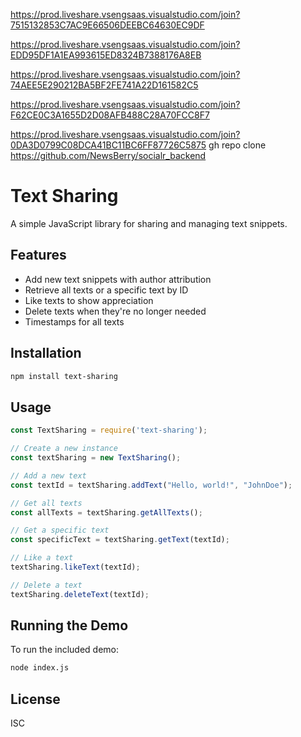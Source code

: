 https://prod.liveshare.vsengsaas.visualstudio.com/join?7515132853C7AC9E66506DEEBC64630EC9DF


https://prod.liveshare.vsengsaas.visualstudio.com/join?EDD95DF1A1EA993615ED8324B7388176A8EB


https://prod.liveshare.vsengsaas.visualstudio.com/join?74AEE5E290212BA5BF2FE741A22D161582C5

https://prod.liveshare.vsengsaas.visualstudio.com/join?F62CE0C3A1655D2D08AFB488C28A70FCC8F7

https://prod.liveshare.vsengsaas.visualstudio.com/join?0DA3D0799C08DCA41BC11BC6FF87726C5875
gh repo clone https://github.com/NewsBerry/socialr_backend



# Text Sharing

A simple JavaScript library for sharing and managing text snippets.

## Features

- Add new text snippets with author attribution
- Retrieve all texts or a specific text by ID
- Like texts to show appreciation
- Delete texts when they're no longer needed
- Timestamps for all texts

## Installation

```bash
npm install text-sharing
```

## Usage

```javascript
const TextSharing = require('text-sharing');

// Create a new instance
const textSharing = new TextSharing();

// Add a new text
const textId = textSharing.addText("Hello, world!", "JohnDoe");

// Get all texts
const allTexts = textSharing.getAllTexts();

// Get a specific text
const specificText = textSharing.getText(textId);

// Like a text
textSharing.likeText(textId);

// Delete a text
textSharing.deleteText(textId);
```

## Running the Demo

To run the included demo:

```bash
node index.js
```

## License

ISC
